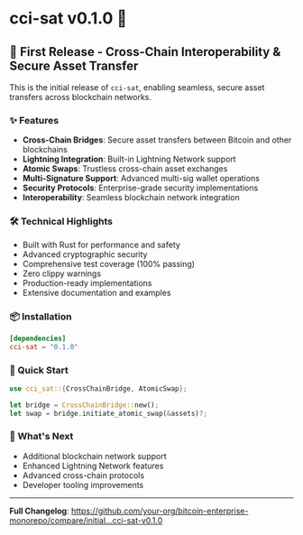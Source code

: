 # cci-sat v0.1.0 🌉

## 🎉 First Release - Cross-Chain Interoperability & Secure Asset Transfer

This is the initial release of `cci-sat`, enabling seamless, secure asset transfers across blockchain networks.

### ✨ Features

- **Cross-Chain Bridges**: Secure asset transfers between Bitcoin and other blockchains
- **Lightning Integration**: Built-in Lightning Network support
- **Atomic Swaps**: Trustless cross-chain asset exchanges
- **Multi-Signature Support**: Advanced multi-sig wallet operations
- **Security Protocols**: Enterprise-grade security implementations
- **Interoperability**: Seamless blockchain network integration

### 🛠️ Technical Highlights

- Built with Rust for performance and safety
- Advanced cryptographic security
- Comprehensive test coverage (100% passing)
- Zero clippy warnings
- Production-ready implementations
- Extensive documentation and examples

### 📦 Installation

```toml
[dependencies]
cci-sat = "0.1.0"
```

### 🚀 Quick Start

```rust
use cci_sat::{CrossChainBridge, AtomicSwap};

let bridge = CrossChainBridge::new();
let swap = bridge.initiate_atomic_swap(&assets)?;
```

### 🔧 What's Next

- Additional blockchain network support
- Enhanced Lightning Network features
- Advanced cross-chain protocols
- Developer tooling improvements

---

**Full Changelog**: https://github.com/your-org/bitcoin-enterprise-monorepo/compare/initial...cci-sat-v0.1.0